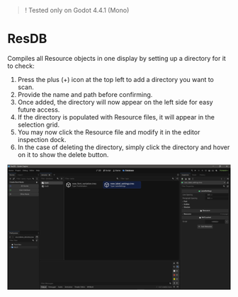 > ! Tested only on Godot 4.4.1 (Mono)

# ResDB
Compiles all Resource objects in one display by setting up a directory for it to check:
1. Press the plus (+) icon at the top left to add a directory you want to scan.
2. Provide the name and path before confirming.
3. Once added, the directory will now appear on the left side for easy future access.
4. If the directory is populated with Resource files, it will appear in the selection grid.
5. You may now click the Resource file and modify it in the editor inspection dock.
6. In the case of deleting the directory, simply click the directory and hover on it to show the delete button.

![](https://github.com/Nif-kun/ResDB/blob/main/screenshots/Sample.png)

